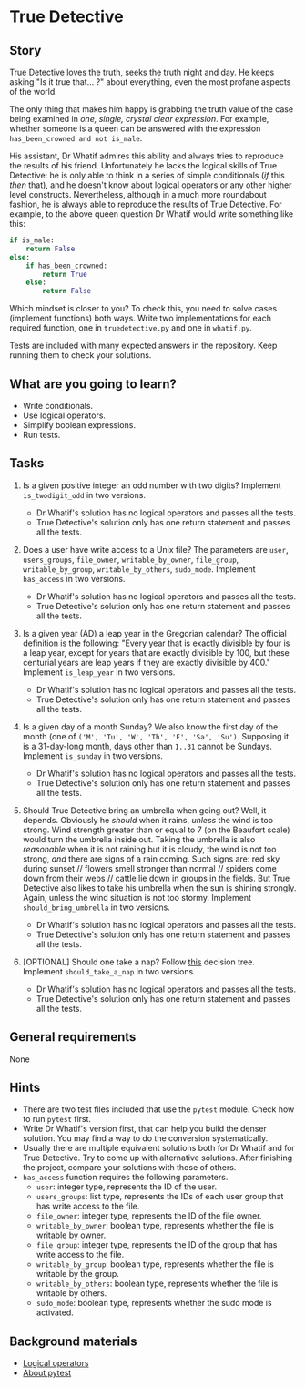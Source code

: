# True Detective

## Story

True Detective loves the truth, seeks the truth night and day. He keeps asking
"Is it true that... ?" about everything, even the most profane aspects of the world.

The only thing that makes him happy is grabbing the truth value of the case
being examined in _one, single, crystal clear expression_. For example, whether
someone is a queen can be answered with the expression `has_been_crowned and not is_male`.

His assistant, Dr Whatif admires this ability and always tries to reproduce
the results of his friend. Unfortunately he lacks the logical skills of
True Detective: he is only able to think in a series of simple conditionals
(_if_ this _then_ that), and he doesn't know about logical operators or any other
higher level constructs. Nevertheless, although in a much more roundabout fashion,
he is always able to reproduce the results of True Detective. For example, to
the above queen question Dr Whatif would write something like this:

```python
if is_male:
    return False
else:
    if has_been_crowned:
        return True
    else:
        return False
```

Which mindset is closer to you?
To check this, you need to solve cases (implement functions) both ways.
Write two implementations for each required function, one in `truedetective.py`
and one in `whatif.py`.

Tests are included with many expected answers in the repository. Keep running
them to check your solutions.


## What are you going to learn?

- Write conditionals.
- Use logical operators.
- Simplify boolean expressions.
- Run tests.

## Tasks

1. Is a given positive integer an odd number with two digits? Implement `is_twodigit_odd` in two versions.
    - Dr Whatif's solution has no logical operators and passes all the tests.
    - True Detective's solution only has one return statement and passes all the tests.

2. Does a user have write access to a Unix file? The parameters are `user`, `users_groups`, `file_owner`, `writable_by_owner`, `file_group`, `writable_by_group`, `writable_by_others`, `sudo_mode`.
Implement `has_access` in two versions.
    - Dr Whatif's solution has no logical operators and passes all the tests.
    - True Detective's solution only has one return statement and passes all the tests.

3. Is a given year (AD) a leap year in the Gregorian calendar? The official definition is the following: "Every year that is exactly divisible by four is a leap year, except for years that are exactly divisible by 100, but these centurial years are leap years if they are exactly divisible by 400."
Implement `is_leap_year` in two versions.
    - Dr Whatif's solution has no logical operators and passes all the tests.
    - True Detective's solution only has one return statement and passes all the tests.

4. Is a given day of a month Sunday? We also know the first day of the month (one of `('M', 'Tu', 'W', 'Th', 'F', 'Sa', 'Su')`. Supposing it is a 31-day-long month, days other than `1..31` cannot be Sundays.
Implement `is_sunday` in two versions.
    - Dr Whatif's solution has no logical operators and passes all the tests.
    - True Detective's solution only has one return statement and passes all the tests.

5. Should True Detective bring an umbrella when going out? Well, it depends. Obviously he _should_ when it rains, _unless_ the wind is too strong. Wind strength greater than or equal to 7 (on the Beaufort scale) would turn the umbrella inside out.
Taking the umbrella is also _reasonable_ when it is not raining but it is cloudy, the wind is not too strong, _and_ there are signs of a rain coming. Such signs are: red sky during sunset // flowers smell stronger than normal // spiders come down from their webs // cattle lie down in groups in the fields.
But True Detective also likes to take his umbrella when the sun is shining strongly. Again, unless the wind situation is not too stormy.
Implement `should_bring_umbrella` in two versions.
    - Dr Whatif's solution has no logical operators and passes all the tests.
    - True Detective's solution only has one return statement and passes all the tests.

6. [OPTIONAL] Should one take a nap? Follow [this](https://venngage-wordpress.s3.amazonaws.com/uploads/2019/08/what-is-a-decision-tree-7.png) decision tree.
Implement `should_take_a_nap` in two versions.
    - Dr Whatif's solution has no logical operators and passes all the tests.
    - True Detective's solution only has one return statement and passes all the tests.

## General requirements

None

## Hints

- There are two test files included that use the `pytest` module.
  Check how to run `pytest` first.
- Write Dr Whatif's version first, that can help you build the denser solution.
You may find a way to do the conversion systematically.
- Usually there are multiple equivalent solutions both for Dr Whatif and for
True Detective. Try to come up with alternative solutions. After finishing the project,
  compare your solutions with those of others.
- `has_access` function requires the following parameters.
  * `user`: integer type, represents the ID of the user.
  * `users_groups`: list type, represents the IDs of each user group that has write access to the file.
  * `file_owner`: integer type, represents the ID of the file owner.
  * `writable_by_owner`: boolean type, represents whether the file is writable by owner.
  * `file_group`: integer type, represents the ID of the group that has write access to the file.
  * `writable_by_group`: boolean type, represents whether the file is writable by the group.
  * `writable_by_others`: boolean type, represents whether the file is writable by others.
  * `sudo_mode`: boolean type, represents whether the sudo mode is activated.


## Background materials

- [Logical operators](project/curriculum/materials/pages/notebooks/logical-operators.html)
- <i class="far fa-exclamation"></i> [About pytest](https://docs.pytest.org/en/latest/)

